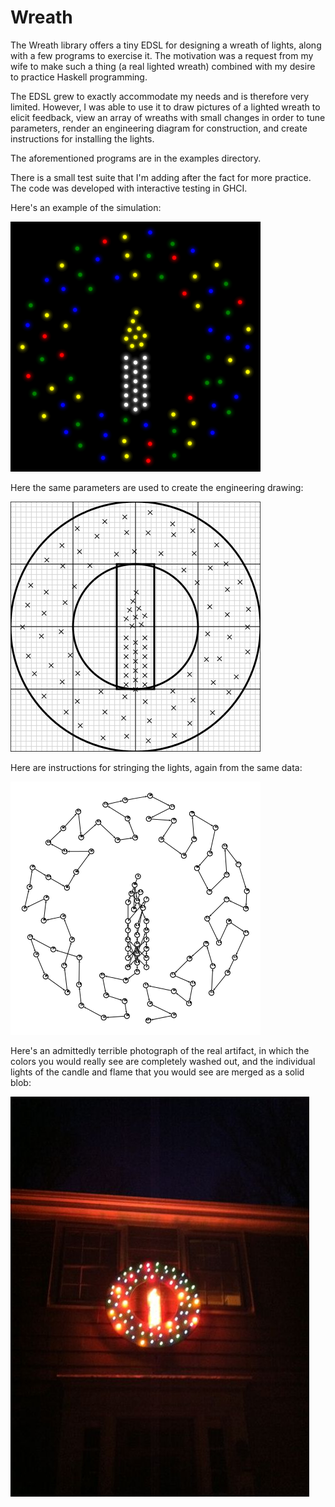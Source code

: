 Wreath
======

The Wreath library offers a tiny EDSL for designing a wreath of lights,
along with a few programs to exercise it. The motivation was a request
from my wife to make such a thing (a real lighted wreath) combined with
my desire to practice Haskell programming.

The EDSL grew to exactly accommodate my needs and is therefore very limited. 
However, I was able to use it to draw pictures of a lighted wreath to elicit
feedback, view an array of wreaths with small changes in order to tune parameters,
render an engineering diagram for construction, and create instructions for
installing the lights.

The aforementioned programs are in the examples directory.

There is a small test suite that I'm adding after the fact for more practice.
The code was developed with interactive testing in GHCI.

Here's an example of the simulation:

![Simulation](https://github.com/bobgru/wreath/blob/master/images/simulation.png?raw=true "Simulation")

Here the same parameters are used to create the engineering drawing:

![Design](https://github.com/bobgru/wreath/blob/master/images/design.png?raw=true "Design")


Here are instructions for stringing the lights, again from the same data:

![Walk](https://github.com/bobgru/wreath/blob/master/images/walk.png?raw=true "Walk")


Here's an admittedly terrible photograph of the real artifact, in which the
colors you would really see are completely washed out, and the individual
lights of the candle and flame that you would see are merged as a solid blob:

![Physical wreath](https://github.com/bobgru/wreath/blob/master/images/wreath-night.jpg?raw=true "Physical wreath")
